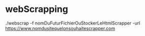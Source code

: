 # webScrapping
./webscrap -f nomDuFuturFichierOuStockerLeHtmlScrapper -url https://www.nomdusitequelonsouhaitescrapper.com
